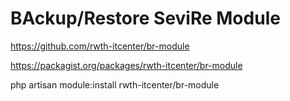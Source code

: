 # BAckup/Restore SeviRe Module

https://github.com/rwth-itcenter/br-module

https://packagist.org/packages/rwth-itcenter/br-module


php artisan module:install rwth-itcenter/br-module


